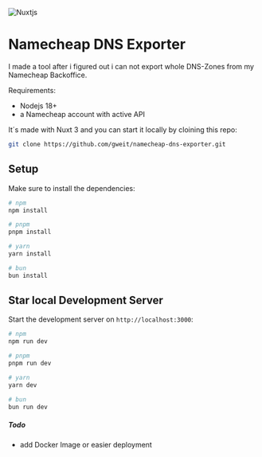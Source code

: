 ![Nuxtjs](https://img.shields.io/badge/Nuxt-002E3B?style=for-the-badge&logo=nuxtdotjs&logoColor=#00DC82)


# Namecheap DNS Exporter

I made a tool after i figured out i can not export whole DNS-Zones from my Namecheap Backoffice.

Requirements:

- Nodejs 18+
- a Namecheap account with active API

It´s made with Nuxt 3 and you can start it locally by cloining this repo:

```bash
git clone https://github.com/gweit/namecheap-dns-exporter.git
```


## Setup

Make sure to install the dependencies:

```bash
# npm
npm install

# pnpm
pnpm install

# yarn
yarn install

# bun
bun install
```

## Star local Development Server

Start the development server on `http://localhost:3000`:

```bash
# npm
npm run dev

# pnpm
pnpm run dev

# yarn
yarn dev

# bun
bun run dev
```


##### Todo

- add Docker Image or easier deployment